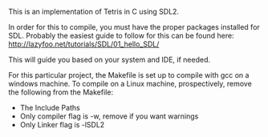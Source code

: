 This is an implementation of Tetris in C using SDL2.

In order for this to compile, you must have the proper packages installed for SDL.  Probably the easiest guide to follow for this can be found here:
http://lazyfoo.net/tutorials/SDL/01_hello_SDL/

This will guide you based on your system and IDE, if needed.

For this particular project, the Makefile is set up to compile with gcc on a windows machine.  To compile on a Linux machine, prospectively, remove the following from the Makefile:

- The Include Paths
- Only compiler flag is -w, remove if you want warnings
- Only Linker flag is -lSDL2
